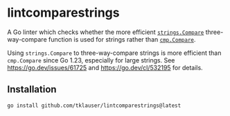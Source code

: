 # lintcomparestrings

A Go linter which checks whether the more efficient
[`strings.Compare`](https://pkg.go.dev/strings#Compare) three-way-compare
function is used for strings rather than [`cmp.Compare`](https://pkg.go.dev/cmp#Compare).

Using `strings.Compare` to three-way-compare strings is more efficient than
`cmp.Compare` since Go 1.23, especially for large strings. See
https://go.dev/issues/61725 and https://go.dev/cl/532195 for details.

## Installation

    go install github.com/tklauser/lintcomparestrings@latest
